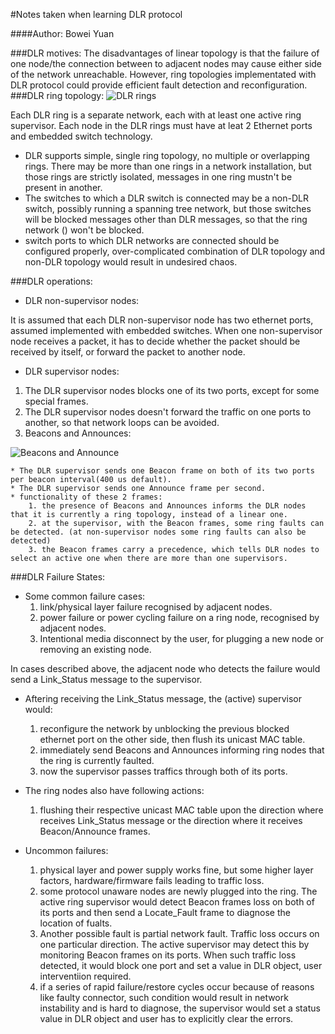 #Notes taken when learning DLR protocol

####Author: Bowei Yuan

###DLR motives:
The disadvantages of linear topology is that the failure of one node/the connection between to adjacent nodes may cause either side of the network unreachable. However, ring topologies implementated with DLR protocol could provide efficient fault detection and reconfiguration.
###DLR ring topology:
![DLR rings](http://www.iebmedia.com/images/art_images/IEB52_p10_1.jpg)

Each DLR ring is a separate network, each with at least one active ring supervisor. Each node in the DLR rings must have at leat 2 Ethernet ports and embedded switch technology.

* DLR supports simple, single ring topology, no multiple or overlapping rings. There may be more than one rings in a network installation, but those rings are strictly isolated, messages in one ring mustn't be present in another.
*  The switches to which a DLR switch is connected may be a non-DLR switch, possibly running a spanning tree network, but those switches will be blocked messages other than DLR messages, so that the ring network () won't be blocked.
*  switch ports to which DLR networks are connected should be configured properly, over-complicated combination of DLR topology and non-DLR topology would result in undesired chaos.

###DLR operations:
* DLR non-supervisor nodes:

 It is assumed that each DLR non-supervisor node has two ethernet ports, assumed implemented with embedded switches. When one non-supervisor node receives a packet, it has to decide whether the packet should be received by itself, or forward the packet to another node.

* DLR supervisor nodes:

1. The DLR supervisor nodes blocks one of its two ports, except for some special frames.
2. The DLR supervisor nodes doesn't forward the traffic on one ports to another, so that network loops can be avoided.
3. Beacons and Announces:

 ![Beacons and Announce](http://www.iebmedia.com/images/art_images/IEB52_p10_3.jpg)
	
	* The DLR supervisor sends one Beacon frame on both of its two ports per beacon interval(400 us default).
	* The DLR supervisor sends one Announce frame per second.
	* functionality of these 2 frames:
		1. the presence of Beacons and Announces informs the DLR nodes that it is currently a ring topology, instead of a linear one.
		2. at the supervisor, with the Beacon frames, some ring faults can be detected. (at non-supervisor nodes some ring faults can also be detected)
		3. the Beacon frames carry a precedence, which tells DLR nodes to select an active one when there are more than one supervisors.

###DLR Failure States:
* Some common failure cases:
	1. link/physical layer failure recognised by adjacent nodes.
	2. power failure or power cycling failure on a ring node, recognised by adjacent nodes.
	3. Intentional media disconnect by the user, for plugging a new node or removing an existing node.

In cases described above, the adjacent node who detects the failure would send a Link_Status message to the supervisor.

* Aftering receiving the Link_Status message, the (active) supervisor would:
	1. reconfigure the network by unblocking the previous blocked ethernet port on the other side, then flush its unicast MAC table.
	2. immediately send Beacons and Announces informing ring nodes that the ring is currently faulted.
	3. now the supervisor passes traffics through both of its ports.

* The ring nodes also have following actions:
	1.  flushing their respective unicast MAC table upon the direction where receives Link_Status message or the direction where it receives Beacon/Announce frames.
* Uncommon failures:
	1. physical layer and power supply works fine, but some higher layer factors, hardware/firmware fails leading to traffic loss.
	2. some protocol unaware nodes are newly plugged into the ring. The active ring supervisor would detect Beacon frames loss on both of its ports and then send a Locate_Fault frame to diagnose the location of fualts.
	3. Another possible fault is partial network fault. Traffic loss occurs on one particular direction. The active supervisor may detect this by monitoring Beacon frames on its ports. When such traffic loss detected, it would block one port and set a value in DLR object, user interventiion required.
	4. if a series of rapid failure/restore cycles occur because of reasons like faulty connector, such condition would result in network instability and is hard to diagnose, the supervisor would set a status value in DLR object and user has to explicitly clear the errors.